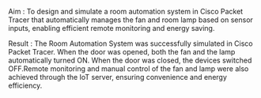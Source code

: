 Aim :
To design and simulate a room automation system in Cisco Packet Tracer that automatically manages the fan and room lamp based on sensor inputs, 
enabling efficient remote monitoring and energy saving.

Result :
The Room Automation System was successfully simulated in Cisco Packet Tracer. When the door was opened, both the fan and the lamp automatically turned ON. 
When the door was closed, the devices switched OFF.Remote monitoring and manual control of the fan and lamp were also achieved through the IoT server,
ensuring convenience and energy efficiency.
